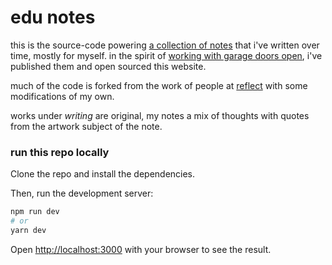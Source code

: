 # edu notes

this is the source-code powering [a collection of notes](https://edunotes.vercel.app) that i've written over time, mostly for myself. in the spirit of [working with garage doors open](https://notes.andymatuschak.org/About_these_notes?stackedNotes=z21cgR9K3UcQ5a7yPsj2RUim3oM2TzdBByZu), i've published them and open sourced this website.

much of the code is forked from the work of people at [reflect](https://github.com/team-reflect/beginning-of-infinity) with some modifications of my own.

works under *writing* are original, my notes a mix of thoughts with quotes from the artwork subject of the note.






### run this repo locally

Clone the repo and install the dependencies.

Then, run the development server:

```bash
npm run dev
# or
yarn dev
```

Open [http://localhost:3000](http://localhost:3000) with your browser to see the result.
